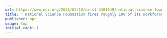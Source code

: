 ```yaml
---
url: https://www.npr.org/2025/02/18/nx-s1-5301049/national-science-foundation-fires-roughly-10-of-its-workforce
title: ' National Science Foundation fires roughly 10% of its workforce'
publisher: npr
usage: top
initial_rank: 1
---
```

